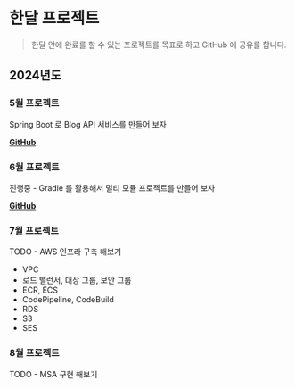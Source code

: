 # 한달 프로젝트

> 한달 안에 완료를 할 수 있는 프로젝트를 목표로 하고 GitHub 에 공유를 합니다.

## 2024년도

### 5월 프로젝트

Spring Boot 로 Blog API 서비스를 만들어 보자

[**GitHub**](https://github.com/JangTaeGyu/spring-boot-blog-api)


### 6월 프로젝트

진행중 - Gradle 를 활용해서 멀티 모듈 프로젝트를 만들어 보자

[**GitHub**](https://github.com/JangTaeGyu/spring-boot-multi-module)


### 7월 프로젝트

TODO - AWS 인프라 구축 해보기

- VPC
- 로드 밸런서, 대상 그룹, 보안 그룹
- ECR, ECS
- CodePipeline, CodeBuild
- RDS
- S3
- SES


### 8월 프로젝트

TODO - MSA 구현 해보기
